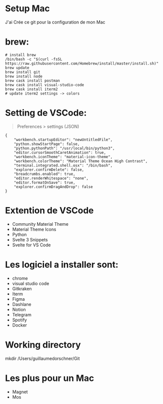 # Setup Mac

J'ai Crée ce git pour la configuration de mon Mac

# brew:

````
# install brew
/bin/bash -c "$(curl -fsSL https://raw.githubusercontent.com/Homebrew/install/master/install.sh)"
brew update
brew install git
brew install node
brew cask install postman
brew cask install visual-studio-code
brew cask install iterm2
# update iterm2 settings -> colors
````

# Setting de VSCode:
> Preferences > settings (JSON)

```
{
    "workbench.startupEditor": "newUntitledFile",
    "python.showStartPage": false,
    "python.pythonPath": "/usr/local/bin/python3",
    "editor.cursorSmoothCaretAnimation": true,
    "workbench.iconTheme": "material-icon-theme",
    "workbench.colorTheme": "Material Theme Ocean High Contrast",
    "terminal.integrated.shell.osx": "/bin/bash",
    "explorer.confirmDelete": false,
    "breadcrumbs.enabled": true,
    "editor.renderWhitespace": "none",
    "editor.formatOnSave": true,
    "explorer.confirmDragAndDrop": false
}
```

# Extention de VSCode

- Community Material Theme
- Material Theme Icons
- Python
- Svelte 3 Snippets
- Svelte for VS Code


# Les logiciel a installer sont:

- chrome
- visual studio code
- Gitkraken
- Iterm
- Figma
- Dashlane
- Notion
- Telegram
- Spotify
- Docker

# Working directory
mkdir /Users/guillaumedorschner/Git

# Les plus pour un Mac

- Magnet
- Mos
